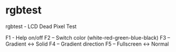 # rgbtest
rgbtest - LCD Dead Pixel Test

F1 - Help on/off
F2 – Switch color (white-red-green-blue-black)
F3 – Gradient ↔ Solid
F4 – Gradient direction
F5 – Fullscreen ↔ Normal
